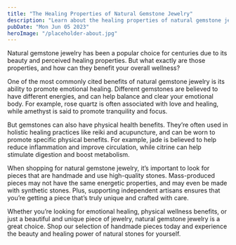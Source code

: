 ```yaml
---
title: "The Healing Properties of Natural Gemstone Jewelry"
description: "Learn about the healing properties of natural gemstone jewelry and how it can benefit your overall wellness. Shop now for handmade jewelry with natural gemstones."
pubDate: "Mon Jun 05 2023"
heroImage: "/placeholder-about.jpg"
---
```


Natural gemstone jewelry has been a popular choice for centuries due to its beauty and perceived healing properties. But what exactly are those properties, and how can they benefit your overall wellness?

One of the most commonly cited benefits of natural gemstone jewelry is its ability to promote emotional healing. Different gemstones are believed to have different energies, and can help balance and clear your emotional body. For example, rose quartz is often associated with love and healing, while amethyst is said to promote tranquility and focus.

But gemstones can also have physical health benefits. They’re often used in holistic healing practices like reiki and acupuncture, and can be worn to promote specific physical benefits. For example, jade is believed to help reduce inflammation and improve circulation, while citrine can help stimulate digestion and boost metabolism.

When shopping for natural gemstone jewelry, it’s important to look for pieces that are handmade and use high-quality stones. Mass-produced pieces may not have the same energetic properties, and may even be made with synthetic stones. Plus, supporting independent artisans ensures that you’re getting a piece that’s truly unique and crafted with care.

Whether you’re looking for emotional healing, physical wellness benefits, or just a beautiful and unique piece of jewelry, natural gemstone jewelry is a great choice. Shop our selection of handmade pieces today and experience the beauty and healing power of natural stones for yourself.